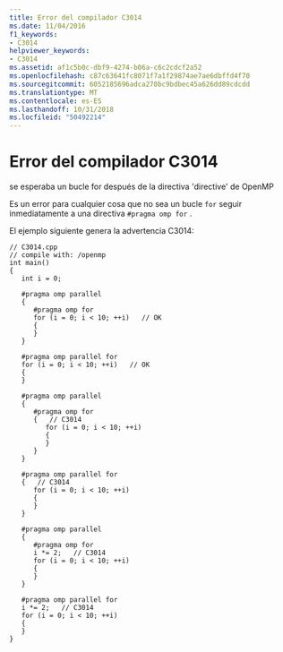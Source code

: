 ```yaml
---
title: Error del compilador C3014
ms.date: 11/04/2016
f1_keywords:
- C3014
helpviewer_keywords:
- C3014
ms.assetid: af1c5b0c-dbf9-4274-b06a-c6c2cdcf2a52
ms.openlocfilehash: c87c63641fc8071f7a1f29874ae7ae6dbffd4f70
ms.sourcegitcommit: 6052185696adca270bc9bdbec45a626dd89cdcdd
ms.translationtype: MT
ms.contentlocale: es-ES
ms.lasthandoff: 10/31/2018
ms.locfileid: "50492214"
---
```

# <a name="compiler-error-c3014"></a>Error del compilador C3014

se esperaba un bucle for después de la directiva 'directive' de OpenMP

Es un error para cualquier cosa que no sea un bucle `for` seguir inmediatamente a una directiva `#pragma omp for` .

El ejemplo siguiente genera la advertencia C3014:

```
// C3014.cpp
// compile with: /openmp
int main()
{
   int i = 0;

   #pragma omp parallel
   {
      #pragma omp for
      for (i = 0; i < 10; ++i)   // OK
      {
      }
   }

   #pragma omp parallel for
   for (i = 0; i < 10; ++i)   // OK
   {
   }

   #pragma omp parallel
   {
      #pragma omp for
      {   // C3014
         for (i = 0; i < 10; ++i)
         {
         }
      }
   }

   #pragma omp parallel for
   {   // C3014
      for (i = 0; i < 10; ++i)
      {
      }
   }

   #pragma omp parallel
   {
      #pragma omp for
      i *= 2;   // C3014
      for (i = 0; i < 10; ++i)
      {
      }
   }

   #pragma omp parallel for
   i *= 2;   // C3014
   for (i = 0; i < 10; ++i)
   {
   }
}
```